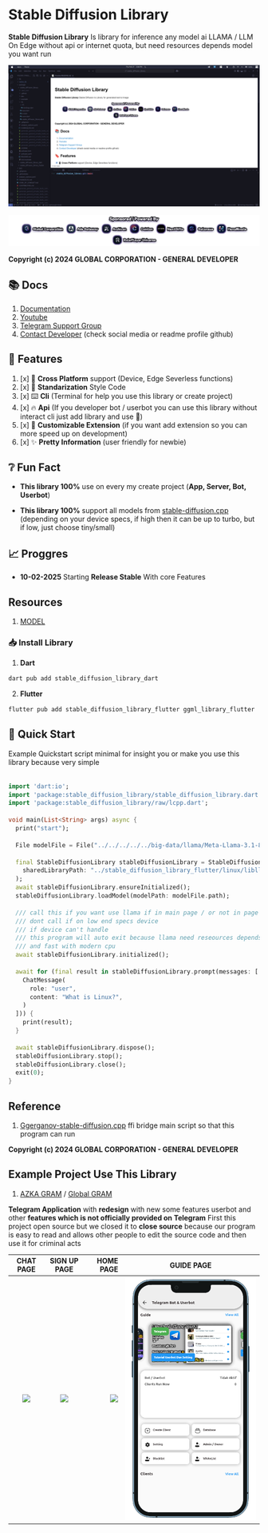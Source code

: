 # Stable Diffusion Library
 
**Stable Diffusion Library** Is library for inference any model ai LLAMA / LLM On Edge without api or internet quota, but need resources depends model you want run

[![](https://raw.githubusercontent.com/General-Developer/stable_diffusion_library/refs/heads/main/assets/demo_background.png)](https://youtu.be/drlqUwJEOg4)

[![](https://raw.githubusercontent.com/globalcorporation/.github/main/.github/logo/powered.png)](https://www.youtube.com/@Global_Corporation)

**Copyright (c) 2024 GLOBAL CORPORATION - GENERAL DEVELOPER**

## 📚️ Docs

1. [Documentation](https://youtube.com/@GENERAL_DEV)
2. [Youtube](https://youtube.com/@GENERAL_DEV)
3. [Telegram Support Group](https://t.me/DEVELOPER_GLOBAL_PUBLIC)
4. [Contact Developer](https://github.com/General-Developer) (check social media or readme profile github)

## 🔖️ Features

1. [x] 📱️ **Cross Platform** support (Device, Edge Severless functions)
2. [x] 📜️ **Standarization** Style Code
3. [x] ⌨️ **Cli** (Terminal for help you use this library or create project)
4. [x] 🔥️ **Api** (If you developer bot / userbot you can use this library without interact cli just add library and use 🚀️)
5. [x] 🧩️ **Customizable Extension** (if you want add extension so you can more speed up on development)
6. [x] ✨️ **Pretty Information** (user friendly for newbie)
 
## ❔️ Fun Fact

- **This library 100%** use on every my create project (**App, Server, Bot, Userbot**)

- **This library 100%** support all models from [stable-diffusion.cpp](https://github.com/leejet/stable-diffusion.cpp) (depending on your device specs, if high then it can be up to turbo, but if low, just choose tiny/small)
 
## 📈️ Proggres
 
- **10-02-2025**
  Starting **Release Stable** With core Features

## Resources

1. [MODEL](https://huggingface.co/ggml-org/Meta-Llama-3.1-8B-Instruct-Q4_0-GGUF)

### 📥️ Install Library

1. **Dart**

```bash
dart pub add stable_diffusion_library_dart
```

2. **Flutter**

```bash
flutter pub add stable_diffusion_library_flutter ggml_library_flutter
```

## 🚀️ Quick Start

Example Quickstart script minimal for insight you or make you use this library because very simple

```dart

import 'dart:io';
import 'package:stable_diffusion_library/stable_diffusion_library.dart';
import 'package:stable_diffusion_library/raw/lcpp.dart';

void main(List<String> args) async {
  print("start");

  File modelFile = File("../../../../../big-data/llama/Meta-Llama-3.1-8B-Instruct.Q8_0.gguf");

  final StableDiffusionLibrary stableDiffusionLibrary = StableDiffusionLibrary(
    sharedLibraryPath: "../stable_diffusion_library_flutter/linux/libllama.so",
  );
  await stableDiffusionLibrary.ensureInitialized();
  stableDiffusionLibrary.loadModel(modelPath: modelFile.path);

  /// call this if you want use llama if in main page / or not in page llama
  /// dont call if on low end specs device
  /// if device can't handle
  /// this program will auto exit because llama need reseources depends model
  /// and fast with modern cpu
  await stableDiffusionLibrary.initialized();

  await for (final result in stableDiffusionLibrary.prompt(messages: [
    ChatMessage(
      role: "user",
      content: "What is Linux?",
    )
  ])) {
    print(result);
  }

  await stableDiffusionLibrary.dispose();
  stableDiffusionLibrary.stop();
  stableDiffusionLibrary.close();
  exit(0);
}

```

## Reference
 
1. [Ggerganov-stable-diffusion.cpp](https://github.com/leejet/stable-diffusion.cpp)
  ffi bridge main script so that this program can run


**Copyright (c) 2024 GLOBAL CORPORATION - GENERAL DEVELOPER**


## Example Project Use This Library


1. [AZKA GRAM](https://github.com/azkadev/azkagram) / [Global GRAM](https://github.com/globalcorporation/global_gram_app)
    
 **Telegram Application** with **redesign** with new some features userbot and other **features which is not officially provided on Telegram** First this project open source but we closed it to **close source** because our program is easy to read and allows other people to edit the source code and then use it for criminal acts
 
|                                                 CHAT PAGE                                                  |                                                SIGN UP PAGE                                                |                                                                                                  HOME PAGE |                                          GUIDE PAGE                                           |
|:----------------------------------------------------------------------------------------------------------:|:----------------------------------------------------------------------------------------------------------:|-----------------------------------------------------------------------------------------------------------:|:---------------------------------------------------------------------------------------------:|
| ![](https://user-images.githubusercontent.com/82513502/205481759-b6815e2f-bd5d-4d72-9570-becd3829dd36.png) | ![](https://user-images.githubusercontent.com/82513502/173319331-9e96fbe7-3e66-44b2-8577-f6685d86a368.png) | ![](https://user-images.githubusercontent.com/82513502/173319541-19a60407-f410-4e95-8ac0-d0da2eaf2457.png) | ![](https://raw.githubusercontent.com/GLXCORP/glx_bot_app/main/screenshots/home_telegram.png) |
